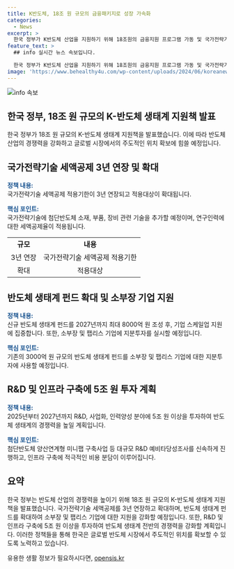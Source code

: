 ```yaml
---
title: K반도체, 18조 원 규모의 금융패키지로 성장 가속화
categories:
  - News
excerpt: >
  한국 정부가 K반도체 산업을 지원하기 위해 18조원의 금융지원 프로그램 가동 및 국가전략기술 세액공제 3년 연장 등을 발표했다. 2027년까지 5조원 이상의 재정 투입 및 인프라 구축사업 등을 통해 반도체 경쟁력을 높이고 세율 확대, 연구인력 지원 등을 통해 반도체 생태계를 강화할 계획이다. 또한, 반도체 기업에 대한 금융지원과 펀드 조성, 국가전략기술 확대와 R&D 투자 등을 통해 K반도체 산업을 지원한다.
feature_text: >
  ## info 실시간 뉴스 속보입니다.

  한국 정부가 K반도체 산업을 지원하기 위해 18조원의 금융지원 프로그램 가동 및 국가전략기술 세액공제 3년 연장 등을 발표했다. 2027년까지 5조원 이상의 재정 투입 및 인프라 구축사업 등을 통해 반도체 경쟁력을 높이고 세율 확대, 연구인력 지원 등을 통해 반도체 생태계를 강화할 계획이다. 또한, 반도체 기업에 대한 금융지원과 펀드 조성, 국가전략기술 확대와 R&D 투자 등을 통해 K반도체 산업을 지원한다.
image: 'https://www.behealthy4u.com/wp-content/uploads/2024/06/koreanews.jpg'
---
```


<p><img src="https://www.behealthy4u.com/wp-content/uploads/2024/06/koreanews.jpg" alt="info 속보" /></p>

<h2 data-ke-size="size26">한국 정부, 18조 원 규모의 K-반도체 생태계 지원책 발표</h2>

<p>한국 정부가 18조 원 규모의 K-반도체 생태계 지원책을 발표했습니다. 이에 따라 반도체 산업의 경쟁력을 강화하고 글로벌 시장에서의 주도적인 위치 확보에 힘쓸 예정입니다.</p>

<p data-ke-size="size16"></p>

<h2 data-ke-size="size24">국가전략기술 세액공제 3년 연장 및 확대</h2>

<p><b><span style="color: #1a5490;">정책 내용:</span></b><br>
국가전략기술 세액공제 적용기한이 3년 연장되고 적용대상이 확대됩니다.</p>

<p><b><span style="color: #1a5490;">핵심 포인트:</span></b><br>
국가전략기술에 첨단반도체 소재, 부품, 장비 관련 기술을 추가할 예정이며, 연구인력에 대한 세액공제율이 적용됩니다.</p>

<table>
  <tr>
    <td style="text-align: center; height: 17px;"><b>규모</b></td>
    <td style="text-align: center; height: 17px;"><b>내용</b></td>
  </tr>
  <tr>
    <td style="text-align: center; height: 17px;">3년 연장</td>
    <td style="text-align: center; height: 17px;">국가전략기술 세액공제 적용기한</td>
  </tr>
  <tr>
    <td style="text-align: center; height: 17px;">확대</td>
    <td style="text-align: center; height: 17px;">적용대상</td>
  </tr>
</table>

<p data-ke-size="size16"></p>

<h2 data-ke-size="size24">반도체 생태계 펀드 확대 및 소부장 기업 지원</h2>

<p><b><span style="color: #1a5490;">정책 내용:</span></b><br>
신규 반도체 생태계 펀드를 2027년까지 최대 8000억 원 조성 후, 기업 스케일업 지원에 집중합니다. 또한, 소부장 및 팹리스 기업에 지분투자를 실시할 예정입니다.</p>

<p><b><span style="color: #1a5490;">핵심 포인트:</span></b><br>
기존의 3000억 원 규모의 반도체 생태계 펀드를 소부장 및 팹리스 기업에 대한 지분투자에 사용할 예정입니다.</p>

<p data-ke-size="size16"></p>

<h2 data-ke-size="size24">R&D 및 인프라 구축에 5조 원 투자 계획</h2>

<p><b><span style="color: #1a5490;">정책 내용:</span></b><br>
2025년부터 2027년까지 R&amp;D, 사업화, 인력양성 분야에 5조 원 이상을 투자하여 반도체 생태계의 경쟁력을 높일 계획입니다.</p>

<p><b><span style="color: #1a5490;">핵심 포인트:</span></b><br>
첨단반도체 양산연계형 미니팹 구축사업 등 대규모 R&amp;D 예비타당성조사를 신속하게 진행하고, 인프라 구축에 적극적인 비용 분담이 이루어집니다.</p>

<p data-ke-size="size16"></p>

<h2 data-ke-size="size24">요약</h2>

<p>한국 정부는 반도체 산업의 경쟁력을 높이기 위해 18조 원 규모의 K-반도체 생태계 지원책을 발표했습니다. 국가전략기술 세액공제를 3년 연장하고 확대하며, 반도체 생태계 펀드를 확대하여 소부장 및 팹리스 기업에 대한 지원을 강화할 예정입니다. 또한, R&amp;D 및 인프라 구축에 5조 원 이상을 투자하여 반도체 생태계 전반의 경쟁력을 강화할 계획입니다. 이러한 정책들을 통해 한국은 글로벌 반도체 시장에서 주도적인 위치를 확보할 수 있도록 노력하고 있습니다.</p>

<p data-ke-size="size16"></p>
유용한 생활 정보가 필요하시다면, <a href="https://opensis.kr" rel="dofollow">opensis.kr</a>


